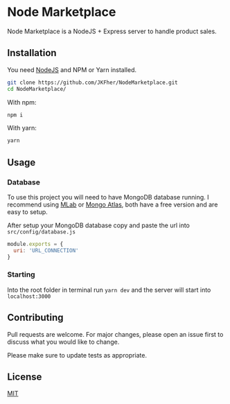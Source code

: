 # Node Marketplace

Node Marketplace is a NodeJS + Express server to handle product sales.

## Installation

You need [NodeJS](https://nodejs.org/en/) and NPM or Yarn installed.

```bash
git clone https://github.com/JKFher/NodeMarketplace.git
cd NodeMarketplace/
```

With npm: 
```bash
npm i
```

With yarn:
```bash
yarn
```

## Usage

### Database
To use this project you will need to have MongoDB database running. I recommend using [MLab](https://mlab.com/) or [Mongo Atlas](https://www.mongodb.com/cloud/atlas), both have a free version and are easy to setup.

After setup your MongoDB database copy and paste the url into `src/config/database.js`

```javascript
module.exports = {
  uri: 'URL_CONNECTION'
}
```
### Starting

Into the root folder in terminal run `yarn dev` and the server will start into `localhost:3000`

## Contributing
Pull requests are welcome. For major changes, please open an issue first to discuss what you would like to change.

Please make sure to update tests as appropriate.

## License
[MIT](https://choosealicense.com/licenses/mit/)
